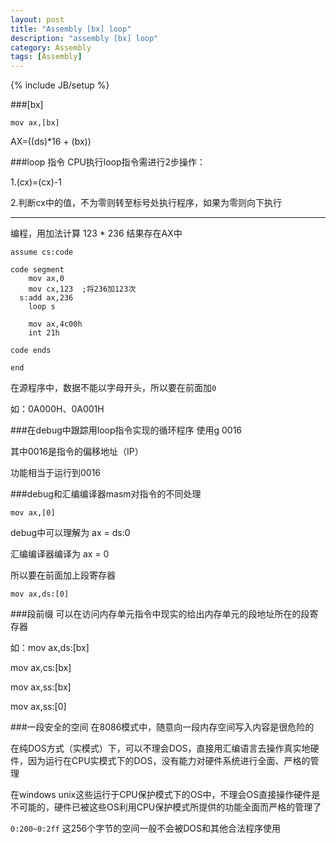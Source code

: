 ```yaml
---
layout: post
title: "Assembly [bx] loop"
description: "assembly [bx] loop"
category: Assembly
tags: [Assembly]
---
```

{% include JB/setup %}

###[bx]
```
mov ax,[bx]
```
AX=((ds)*16 + (bx))

###loop 指令
CPU执行loop指令需进行2步操作：

1.(cx)=(cx)-1

2.判断cx中的值，不为零则转至标号处执行程序，如果为零则向下执行

------
编程，用加法计算 123 * 236 结果存在AX中

```
assume cs:code

code segment
	mov ax,0
	mov cx,123	;将236加123次
  s:add ax,236
  	loop s
  	
  	mov ax,4c00h
  	int 21h
 
code ends

end 
```

在源程序中，数据不能以字母开头，所以要在前面加`0`

如：0A000H、0A001H

###在debug中跟踪用loop指令实现的循环程序
使用g 0016

其中0016是指令的偏移地址（IP）

功能相当于运行到0016

###debug和汇编编译器masm对指令的不同处理
```
mov ax,[0]
```
debug中可以理解为 ax = ds:0

汇编编译器编译为 ax = 0

所以要在前面加上段寄存器

```
mov ax,ds:[0]
```

###段前缀
可以在访问内存单元指令中现实的给出内存单元的段地址所在的段寄存器

如：mov ax,ds:[bx]

mov ax,cs:[bx]

mov ax,ss:[bx]

mov ax,ss:[0]

###一段安全的空间
在8086模式中，随意向一段内存空间写入内容是很危险的

在纯DOS方式（实模式）下，可以不理会DOS，直接用汇编语言去操作真实地硬件，因为运行在CPU实模式下的DOS，没有能力对硬件系统进行全面、严格的管理

在windows unix这些运行于CPU保护模式下的OS中，不理会OS直接操作硬件是不可能的，硬件已被这些OS利用CPU保护模式所提供的功能全面而严格的管理了

`0:200~0:2ff` 这256个字节的空间一般不会被DOS和其他合法程序使用